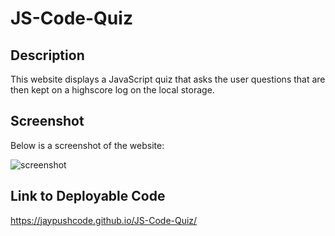 # JS-Code-Quiz
## Description
This website displays a JavaScript quiz that asks the user questions that are then kept on a highscore log on the local storage.

## Screenshot

Below is a screenshot of the website:

![screenshot](.Assets/screenshot.png)

## Link to Deployable Code

https://jaypushcode.github.io/JS-Code-Quiz/
